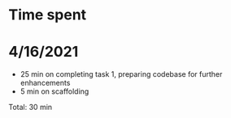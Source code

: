 # Time spent

# 4/16/2021
* 25 min on completing task 1, preparing codebase for further enhancements
* 5 min on scaffolding

Total: 30 min